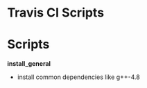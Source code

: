 
# Travis CI Scripts


Scripts
=======

**install_general**

* install common dependencies like g++-4.8